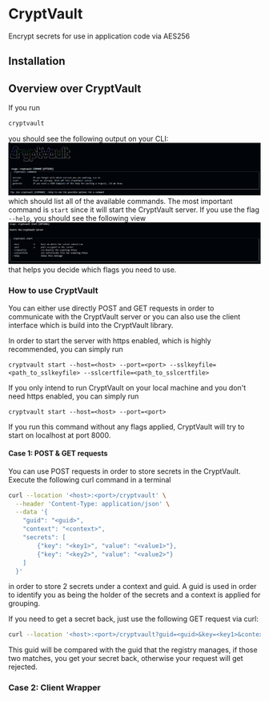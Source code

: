 # CryptVault
Encrypt secrets for use in application code via AES256

## Installation

## Overview over CryptVault
If you run
```bash
cryptvault
```
you should see the following output on your CLI:
<img src="https://github.com/RaphSku/CryptVault/blob/assets/cryptvault_cli_view.png" />
which should list all of the available commands. The most important command is `start` since it will start the CryptVault server. If you use the flag `--help`, you should see the following view
<img src="https://github.com/RaphSku/CryptVault/blob/assets/cryptvault_cli_help_view.png" />
that helps you decide which flags you need to use.

### How to use CryptVault
You can either use directly POST and GET requests in order to communicate with the CryptVault server or you can also use the client interface which is build into the CryptVault library. 

In order to start the server with https enabled, which is highly recommended, you can simply run
```
cryptvault start --host=<host> --port=<port> --sslkeyfile=<path_to_sslkeyfile> --sslcertfile=<path_to_sslcertfile>
```
If you only intend to run CryptVault on your local machine and you don't need https enabled, you can simply run
```
cryptvault start --host=<host> --port=<port>
```
If you run this command without any flags applied, CryptVault will try to start on localhost at port 8000.

#### Case 1: POST & GET requests
You can use POST requests in order to store secrets in the CryptVault. Execute the following curl command in a terminal
```bash
curl --location '<host>:<port>/cryptvault' \
  --header 'Content-Type: application/json' \
  --data '{
    "guid": "<guid>",
    "context": "<context>",
    "secrets": [
        {"key": "<key1>", "value": "<value1>"},
        {"key": "<key2>", "value": "<value2>"}
    ]
  }'
```
in order to store 2 secrets under a context and guid. A guid is used in order to identify you as being the holder of the secrets and a context is applied for grouping.

If you need to get a secret back, just use the following GET request via curl:
```bash
curl --location '<host>:<port>/cryptvault?guid=<guid>&key=<key1>&context=<context>'
```
This guid will be compared with the guid that the registry manages, if those two matches, you get your secret back, otherwise your request will get rejected.

### Case 2: Client Wrapper
